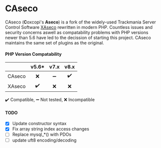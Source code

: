 # CAseco
CAseco (**C**oxcopi's **Aseco**) is a fork of the widely-used Trackmania Server Control Software [XAseco](https://www.xaseco.org/) rewritten in modern PHP.
Countless issues and security concerns aswell as compatability problems with PHP versions newer than 5.6 have led to the decission of starting this project.
CAseco maintains the same set of plugins as the original.

#### PHP Version Compatability
|        | v5.6* | v7.x | v8.x | 
|:------:|:-----:|:----:|:----:|
| CAseco | ❌   | ➖  | ✔️   |
| XAseco | ✔️   | ❌  | ❌   |

✔️ Compatible, ➖ Not tested, ❌ Incompatible

#### TODO
- [X] Update constructor syntax
- [X] Fix array string index access changes
- [ ] Replace mysql_*() with PDOs
- [ ] update uft8 encoding/decoding

